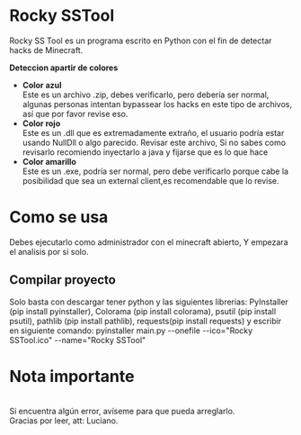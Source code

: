 # Rocky SSTool

Rocky SS Tool es un programa escrito en Python con el fin de detectar hacks de Minecraft. <br>

**Deteccion apartir de colores** <br>
*  **Color azul**<br>
Este es un archivo .zip, debes verificarlo, pero debería ser normal, algunas personas intentan bypassear los hacks en este tipo de archivos, así que por favor revise eso.
*  **Color rojo**<br>
Este es un .dll que es extremadamente extraño, el usuario podría estar usando NullDll o algo parecido. Revisar este archivo, Si no sabes como revisarlo recomiendo inyectarlo a java y fijarse que es lo que hace <br>
*  **Color amarillo** <br>
Este es un .exe, podría ser normal, pero debe verificarlo porque cabe la posibilidad que sea un external client,es recomendable que lo revise.

# Como se usa
Debes ejecutarlo como administrador con el minecraft abierto, Y empezara el analisis por si solo.

## Compilar proyecto

Solo basta con descargar tener python y las siguientes librerias: PyInstaller (pip install pyinstaller), Colorama (pip install colorama), psutil (pip install psutil), pathlib (pip install pathlib), requests(pip install requests) y escribir en siguiente comando:
pyinstaller main.py --onefile --ico="Rocky SSTool.ico" --name="Rocky SSTool"


# Nota importante
<br>
Si encuentra algún error, avíseme para que pueda arreglarlo. <br>
Gracias por leer, att: Luciano.
